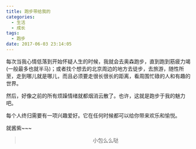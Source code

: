 ```yaml
---
title: 跑步带给我的
categories:
  - 生活
  - 成长
tags:
  - 跑步
date: 2017-06-03 23:14:05
---
```


每次当我心情低落到开始怀疑人生的时候，我就会去奥森跑步，直到跑到筋疲力竭(一般最多也就半马)；或者找个想去的北京周边的地方去徒步，去旅游，随性所至，走到哪儿就是哪儿，而且必须要走很长很长的距离，看周围忙碌的人和有趣的世界。

然后，好像之前的所有烦躁情绪就都烟消云散了。也许，这就是跑步于我的魅力吧。

每个人终归需要有一项兴趣爱好。它在任何时候都可以给你带来欢乐和愉悦。

就酱紫~~~


><div align=center>小包么么哒</div>